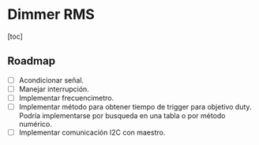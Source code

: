 # Dimmer RMS

[toc]

## Roadmap

- [ ] Acondicionar señal.
- [ ] Manejar interrupción.
- [ ] Implementar frecuencimetro.
- [ ] Implementar método para obtener tiempo de trigger para objetivo duty.\
      Podría implementarse por busqueda en una tabla o por método numérico.
- [ ] Implementar comunicación I2C con maestro.

